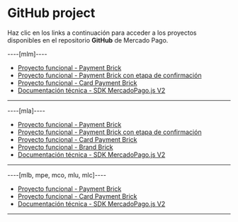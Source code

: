 # GitHub project

Haz clic en los links a continuación para acceder a los proyectos disponibles en el repositorio **GitHub** de Mercado Pago.

----[mlm]----
* [Proyecto funcional - Payment Brick](https://github.com/mercadopago/payment-bricks-sample-node)
* [Proyecto funcional - Payment Brick con etapa de confirmación](https://github.com/mercadopago/payment-bricks-review-sample-node)
* [Proyecto funcional - Card Payment Brick](https://github.com/mercadopago/card-payment-bricks-sample)
* [Documentación técnica - SDK MercadoPago.js V2](https://github.com/mercadopago/sdk-js)

------------
----[mla]----
* [Proyecto funcional - Payment Brick](https://github.com/mercadopago/payment-bricks-sample-node)
* [Proyecto funcional - Payment Brick con etapa de confirmación](https://github.com/mercadopago/payment-bricks-review-sample-node)
* [Proyecto funcional - Card Payment Brick](https://github.com/mercadopago/card-payment-bricks-sample)
* [Proyecto funcional - Brand Brick](https://github.com/mercadopago/wallet-brand-bricks-sample)
* [Documentación técnica - SDK MercadoPago.js V2](https://github.com/mercadopago/sdk-js)

------------
----[mlb, mpe, mco, mlu, mlc]----
* [Proyecto funcional - Payment Brick](https://github.com/mercadopago/payment-bricks-sample-node)
* [Proyecto funcional - Card Payment Brick](https://github.com/mercadopago/card-payment-bricks-sample)
* [Documentación técnica - SDK MercadoPago.js V2](https://github.com/mercadopago/sdk-js)

------------